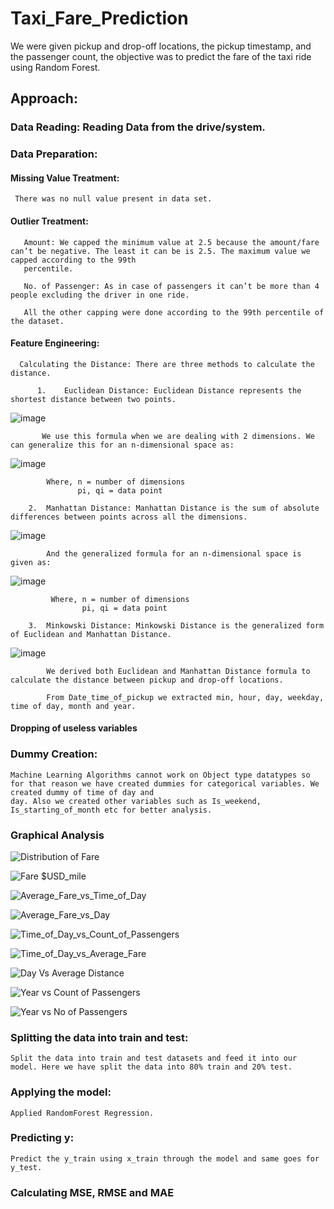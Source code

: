# Taxi_Fare_Prediction
We were given pickup and drop-off locations, the pickup timestamp, and the passenger count, the objective was to predict the fare of the taxi ride using Random Forest.

## Approach:

### Data Reading: Reading Data from the drive/system.

### Data Preparation: 
  
#### Missing Value Treatment:
     There was no null value present in data set.
  
#### Outlier Treatment: 
       
       Amount: We capped the minimum value at 2.5 because the amount/fare can’t be negative. The least it can be is 2.5. The maximum value we capped according to the 99th
       percentile. 
       
       No. of Passenger: As in case of passengers it can’t be more than 4 people excluding the driver in one ride.
       
       All the other capping were done according to the 99th percentile of the dataset.
  
#### Feature Engineering: 
      
      Calculating the Distance: There are three methods to calculate the distance.
          
          1.	Euclidean Distance: Euclidean Distance represents the shortest distance between two points.
          
          
  ![image](https://user-images.githubusercontent.com/89060175/135294159-32e14da5-01ad-4307-a14c-2d64da1f9795.png)

           We use this formula when we are dealing with 2 dimensions. We can generalize this for an n-dimensional space as:
           
   ![image](https://user-images.githubusercontent.com/89060175/135294234-c949355a-ce5c-48de-80bb-f59726137682.png)

            Where, n = number of dimensions
                   pi, qi = data point
                   
        2.	Manhattan Distance: Manhattan Distance is the sum of absolute differences between points across all the dimensions.
        
   ![image](https://user-images.githubusercontent.com/89060175/135294664-4c07fdff-c3fb-467d-bcb7-62a162d3bb4d.png)
   
            And the generalized formula for an n-dimensional space is given as:
            
   ![image](https://user-images.githubusercontent.com/89060175/135294761-0f9d7236-9cd5-4cc3-bf11-1316356341b0.png)

             Where, n = number of dimensions
                    pi, qi = data point

        3.	Minkowski Distance: Minkowski Distance is the generalized form of Euclidean and Manhattan Distance.
        
   ![image](https://user-images.githubusercontent.com/89060175/135295215-8367f612-f74b-4451-894f-938e122263d6.png)
            
            We derived both Euclidean and Manhattan Distance formula to calculate the distance between pickup and drop-off locations.

            From Date_time_of_pickup we extracted min, hour, day, weekday, time of day, month and year.

#### Dropping of useless variables

### Dummy Creation: 
    
    Machine Learning Algorithms cannot work on Object type datatypes so for that reason we have created dummies for categorical variables. We created dummy of time of day and
    day. Also we created other variables such as Is_weekend, Is_starting_of_month etc for better analysis.

### Graphical Analysis
![Distribution of Fare](https://user-images.githubusercontent.com/89060175/135296080-8f827918-6504-442f-875e-f830ffbe41d6.jpg)

![Fare $USD_mile](https://user-images.githubusercontent.com/89060175/135296198-d320910c-c540-436e-b8ae-bf15f596a847.jpg)

![Average_Fare_vs_Time_of_Day](https://user-images.githubusercontent.com/89060175/135296276-5fddda38-a2db-4a09-a2b4-76ae60fa2725.jpg)

![Average_Fare_vs_Day](https://user-images.githubusercontent.com/89060175/135296391-3f4dbf57-0ffd-4dac-ba9e-b7b0ea702a33.jpg)

![Time_of_Day_vs_Count_of_Passengers](https://user-images.githubusercontent.com/89060175/135296519-82b252a3-9930-41e8-98e8-ec1e9e422345.jpg)

![Time_of_Day_vs_Average_Fare](https://user-images.githubusercontent.com/89060175/135296680-eb997a55-7f48-4f58-97fa-455b979a4802.jpg)

![Day Vs Average Distance](https://user-images.githubusercontent.com/89060175/135296748-5cf271b8-4bac-482b-aeb4-2b76aa9db228.jpg)

![Year vs Count of Passengers](https://user-images.githubusercontent.com/89060175/135296810-17d0eb32-55d4-4ee4-adf2-4091f3729dd5.jpg)

![Year vs No of Passengers](https://user-images.githubusercontent.com/89060175/135296858-2cad3075-171c-46f0-bf72-f9d07aecb3a6.jpg)

### Splitting the data into train and test: 
    Split the data into train and test datasets and feed it into our model. Here we have split the data into 80% train and 20% test.

### Applying the model: 
    Applied RandomForest Regression.

### Predicting y: 
    Predict the y_train using x_train through the model and same goes for y_test.

### Calculating MSE, RMSE and MAE
